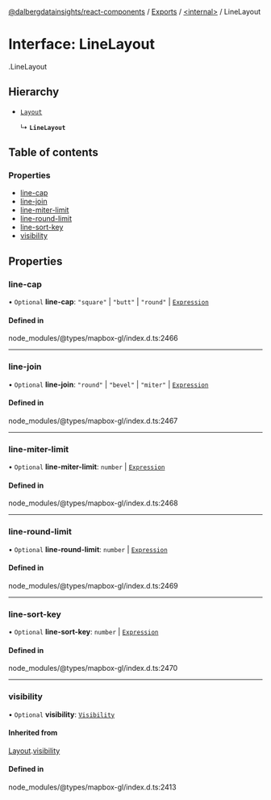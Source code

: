 [@dalbergdatainsights/react-components](../README.md) / [Exports](../modules.md) / [<internal\>](../modules/internal_.md) / LineLayout

# Interface: LineLayout

[<internal>](../modules/internal_.md).LineLayout

## Hierarchy

- [`Layout`](internal_.Layout.md)

  ↳ **`LineLayout`**

## Table of contents

### Properties

- [line-cap](internal_.LineLayout.md#line-cap)
- [line-join](internal_.LineLayout.md#line-join)
- [line-miter-limit](internal_.LineLayout.md#line-miter-limit)
- [line-round-limit](internal_.LineLayout.md#line-round-limit)
- [line-sort-key](internal_.LineLayout.md#line-sort-key)
- [visibility](internal_.LineLayout.md#visibility)

## Properties

### line-cap

• `Optional` **line-cap**: ``"square"`` \| ``"butt"`` \| ``"round"`` \| [`Expression`](../modules/internal_.md#expression)

#### Defined in

node_modules/@types/mapbox-gl/index.d.ts:2466

___

### line-join

• `Optional` **line-join**: ``"round"`` \| ``"bevel"`` \| ``"miter"`` \| [`Expression`](../modules/internal_.md#expression)

#### Defined in

node_modules/@types/mapbox-gl/index.d.ts:2467

___

### line-miter-limit

• `Optional` **line-miter-limit**: `number` \| [`Expression`](../modules/internal_.md#expression)

#### Defined in

node_modules/@types/mapbox-gl/index.d.ts:2468

___

### line-round-limit

• `Optional` **line-round-limit**: `number` \| [`Expression`](../modules/internal_.md#expression)

#### Defined in

node_modules/@types/mapbox-gl/index.d.ts:2469

___

### line-sort-key

• `Optional` **line-sort-key**: `number` \| [`Expression`](../modules/internal_.md#expression)

#### Defined in

node_modules/@types/mapbox-gl/index.d.ts:2470

___

### visibility

• `Optional` **visibility**: [`Visibility`](../modules/internal_.md#visibility-1)

#### Inherited from

[Layout](internal_.Layout.md).[visibility](internal_.Layout.md#visibility)

#### Defined in

node_modules/@types/mapbox-gl/index.d.ts:2413
